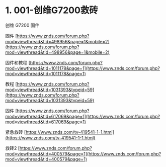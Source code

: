 # 1. 001-创维G7200救砖


创维 G7200 固件

固件
[https://www.znds.com/forum.php?mod=viewthread&tid=498956&page=1&mobile=2](https://www.znds.com/forum.php?mod=viewthread&tid=498956&page=1&mobile=2)

固件和教程
[https://www.znds.com/forum.php?mod=viewthread&tid=1011178&page=1](https://www.znds.com/forum.php?mod=viewthread&tid=1011178&page=1)

教程
[https://www.znds.com/forum.php?mod=viewthread&tid=1031393&typeid=59](https://www.znds.com/forum.php?mod=viewthread&tid=1031393&typeid=59)

固件
[https://www.znds.com/forum.php?mod=viewthread&tid=617069&page=1](https://www.znds.com/forum.php?mod=viewthread&tid=617069&page=1)

紧急救砖
[https://www.znds.com/tv-419541-1-1.html](https://www.znds.com/tv-419541-1-1.html)

救砖2
[https://www.znds.com/forum.php?mod=viewthread&tid=400579&page=1](https://www.znds.com/forum.php?mod=viewthread&tid=400579&page=1)
